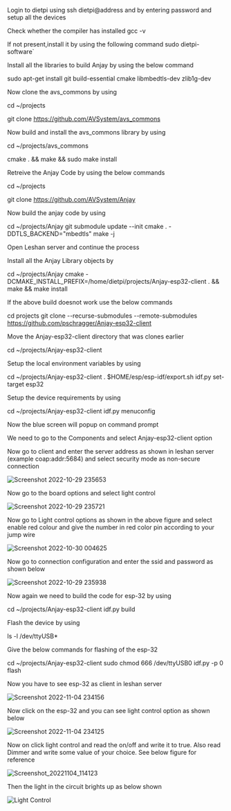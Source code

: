 Login to dietpi using ssh dietpi@address and by entering password and setup all the devices

Check whether the compiler has installed gcc -v

If not present,install it by using the following command sudo dietpi-software`

Install all the libraries to build Anjay by using the below command

sudo apt-get install git build-essential cmake libmbedtls-dev zlib1g-dev

Now clone the avs_commons by using

cd ~/projects

git clone https://github.com/AVSystem/avs_commons

Now build and install the avs_commons library by using

cd ~/projects/avs_commons

cmake . && make && sudo make install

Retreive the Anjay Code by using the below commands

cd ~/projects

git clone https://github.com/AVSystem/Anjay

Now build the anjay code by using 

cd ~/projects/Anjay
git submodule update --init
cmake . -DDTLS_BACKEND="mbedtls"
make -j

Open Leshan server and continue the process

Install all the Anjay Library objects by 

cd ~/projects/Anjay
cmake -DCMAKE_INSTALL_PREFIX=/home/dietpi/projects/Anjay-esp32-client . && make &&  make install

If the above build doesnot work use the below commands

cd projects
git clone --recurse-submodules --remote-submodules https://github.com/pschragger/Anjay-esp32-client

Move the Anjay-esp32-client directory that was clones earlier 

cd ~/projects/Anjay-esp32-client

Setup the local environment variables by using

cd ~/projects/Anjay-esp32-client
. $HOME/esp/esp-idf/export.sh
idf.py set-target esp32 

Setup the device requirements by using

cd ~/projects/Anjay-esp32-client
idf.py menuconfig

Now the blue screen will popup on command prompt

We need to go to the Components and select Anjay-esp32-client option

Now go to client and enter the server address as shown in leshan server (example coap:addr:5684) and select security mode as non-secure connection

![Screenshot 2022-10-29 235653](https://user-images.githubusercontent.com/112037009/201416972-04449d34-f9a0-47bd-8186-012ebabee095.png)

Now go to the board options and select light control

![Screenshot 2022-10-29 235721](https://user-images.githubusercontent.com/112037009/201417624-ff32eb9c-3282-4f03-be5a-ec2a2ed61418.png)

Now go to Light control options as shown in the above figure and select enable red colour and give the number in red color pin according to your jump wire

![Screenshot 2022-10-30 004625](https://user-images.githubusercontent.com/112037009/201418164-bee80fc5-52d5-4751-afb4-d7ef5c459769.png)

Now go to connection configuration and enter the ssid and password as shown below

![Screenshot 2022-10-29 235938](https://user-images.githubusercontent.com/112037009/201418728-c4d53100-c762-4cef-bacb-7f74a5a2e96c.png)

Now again we need to build the code for esp-32 by using 

 cd ~/projects/Anjay-esp32-client
 idf.py build
 
 Flash the device by using
 
 ls -l /dev/ttyUSB*
 
 Give the below commands for flashing of the esp-32
 
cd ~/projects/Anjay-esp32-client
sudo chmod 666 /dev/ttyUSB0
idf.py -p 0 flash

Now you have to see esp-32 as client in leshan server

![Screenshot 2022-11-04 234156](https://user-images.githubusercontent.com/112037009/201421091-14bd2930-2f26-4aec-957a-6e92a0419286.png)

Now click on the esp-32 and you can see light control option as shown below

![Screenshot 2022-11-04 234125](https://user-images.githubusercontent.com/112037009/201421257-3f7f7642-e070-4456-b4b9-a6f0fd4cc04a.png)

Now on click light control and read the on/off and write it to true.
Also  read Dimmer and write some value of your choice. See below figure for reference 

![Screenshot_20221104_114123](https://user-images.githubusercontent.com/112037009/201421659-f685041c-3216-4f4f-bd67-e07301bf1a8f.png)

Then the light in the circuit brights up as below shown

![Light Control](https://user-images.githubusercontent.com/112037009/201422027-29649fbb-d1ea-476e-9baa-6e7b512a8ac9.jpeg)













 
